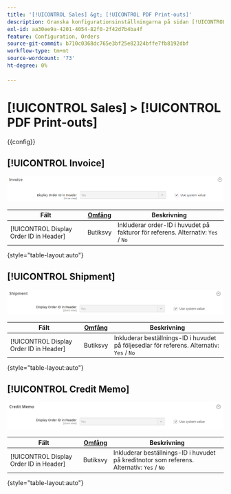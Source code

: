 ```yaml
---
title: '[!UICONTROL Sales] &gt; [!UICONTROL PDF Print-outs]'
description: Granska konfigurationsinställningarna på sidan [!UICONTROL Sales] &gt; [!UICONTROL PDF Print-outs] i Commerce Admin.
exl-id: aa30ee9a-4201-4054-82f0-2f42d7b4ba4f
feature: Configuration, Orders
source-git-commit: b710c0368dc765e3bf25e82324bffe7fb8192dbf
workflow-type: tm+mt
source-wordcount: '73'
ht-degree: 0%

---
```


# [!UICONTROL Sales] > [!UICONTROL PDF Print-outs]

{{config}}

<!-- [Invoice](https://docs.magento.com/user-guide/marketing/sales-documents-ref-id.html) -->

## [!UICONTROL Invoice]

![Faktura](./assets/pdf-print-invoice.png)<!-- zoom -->

| Fält | [Omfång](../../getting-started/websites-stores-views.md#scope-settings) | Beskrivning |
|--- |--- |--- |
| [!UICONTROL Display Order ID in Header] | Butiksvy | Inkluderar order-ID i huvudet på fakturor för referens. Alternativ: `Yes` / `No` |

{style="table-layout:auto"}

## [!UICONTROL Shipment]

![Utleverans](./assets/pdf-print-shipment.png)<!-- zoom -->

| Fält | [Omfång](../../getting-started/websites-stores-views.md#scope-settings) | Beskrivning |
|--- |--- |--- |
| [!UICONTROL Display Order ID in Header] | Butiksvy | Inkluderar beställnings-ID i huvudet på följesedlar för referens. Alternativ: `Yes` / `No` |

{style="table-layout:auto"}

## [!UICONTROL Credit Memo]

![Kreditnota](./assets/pdf-print-credit-memo.png)<!-- zoom -->

| Fält | [Omfång](../../getting-started/websites-stores-views.md#scope-settings) | Beskrivning |
|--- |--- |--- |
| [!UICONTROL Display Order ID in Header] | Butiksvy | Inkluderar beställnings-ID i huvudet på kreditnotor som referens. Alternativ: `Yes` / `No` |

{style="table-layout:auto"}
